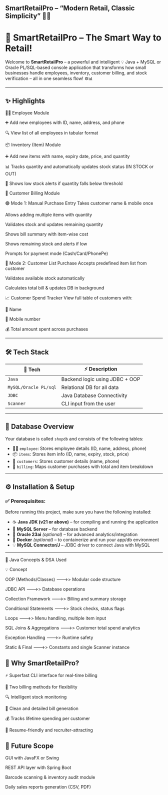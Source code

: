## SmartRetailPro – “Modern Retail, Classic Simplicity” 🛒📘

# 🛒 SmartRetailPro – The Smart Way to Retail!

Welcome to **SmartRetailPro** – a powerful and intelligent 💡 Java + MySQL or Oracle PL/SQL-based console application that transforms how small businesses handle employees, inventory, customer billing, and stock verification – all in one seamless flow! ⚙️📊

---

## ✨ Highlights

👨‍💼 Employee Module

➕ Add new employees with ID, name, address, and phone

🔍 View list of all employees in tabular format

📦 Inventory (Item) Module

➕ Add new items with name, expiry date, price, and quantity

📊 Tracks quantity and automatically updates stock status (IN STOCK or OUT)

🚨 Shows low stock alerts if quantity falls below threshold

🧾 Customer Billing Module

🟢 Mode 1: Manual Purchase Entry
Takes customer name & mobile once

Allows adding multiple items with quantity

Validates stock and updates remaining quantity

Shows bill summary with item-wise cost

Shows remaining stock and alerts if low

Prompts for payment mode (Cash/Card/PhonePe)

🔵 Mode 2: Customer List Purchase
Accepts predefined item list from customer

Validates available stock automatically

Calculates total bill & updates DB in background

📈 Customer Spend Tracker
View full table of customers with:

👤 Name

📱 Mobile number

💰 Total amount spent across purchases

 
---

## 🛠️ Tech Stack

| 🔧 Tech         | ⚡ Description             |
|-----------------|----------------------------|
| `Java`          | Backend logic using JDBC + OOP |
| `MySQL/Oracle PL/sql`         | Relational DB for all data |
| `JDBC`          | Java Database Connectivity |
| `Scanner`       | CLI input from the user    |

---

## 📂 Database Overview

Your database is called `shopdb` and consists of the following tables:

- 👨‍💼 `employee`: Stores employee details (ID, name, address, phone)
- 📦 `items`: Stores item info (ID, name, expiry, stock, price)
- 👤 `customers`: Stores customer details (name, phone)
- 🧾 `billing`: Maps customer purchases with total and item breakdown

---

## ⚙️ Installation & Setup

### ✅ Prerequisites:

Before running this project, make sure you have the following installed:

- ☕ **Java JDK (v21 or above)** – for compiling and running the application
- 🐬 **MySQL Server** – for database backend
- 🧠 **Oracle 23ai** *(optional)* – for advanced analytics/integration
- 🐳 **Docker** *(optional)* – to containerize and run your app/db environment
- 💡 **MySQL Connector/J** – JDBC driver to connect Java with MySQL

---

🧠 Java Concepts & DSA Used

💡 Concept

OOP (Methods/Classes) --->>	Modular code structure

JDBC API	--->> Database operations

Collection Framework	--->> Billing and summary storage

Conditional Statements --->>	 Stock checks, status flags

Loops	--->> Menu handling, multiple item input

SQL Joins & Aggregations --->> Customer total spend analytics

Exception Handling	--->> Runtime safety

Static & Final --->> Constants and single Scanner instance

## 🌟 Why SmartRetailPro?

⚡ Superfast CLI interface for real-time billing

🔄 Two billing methods for flexibility

🔍 Intelligent stock monitoring

🧾 Clean and detailed bill generation

💰 Tracks lifetime spending per customer

🎯 Resume-friendly and recruiter-attracting

## 📌 Future Scope

GUI with JavaFX or Swing

REST API layer with Spring Boot

Barcode scanning & inventory audit module

Daily sales reports generation (CSV, PDF)
